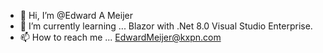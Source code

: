 - 👋 Hi, I’m @Edward A Meijer
- 🌱 I’m currently learning ... Blazor with .Net 8.0 Visual Studio Enterprise.
- 📫 How to reach me ...
      EdwardMeijer@kxpn.com 

